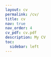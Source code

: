 ```yaml
---
layout: cv
permalink: /cv/ 
title: cv 
nav: true 
nav_order: 4
cv_pdf: cv.pdf
description: My CV
toc:
  sidebar: left
---
```


